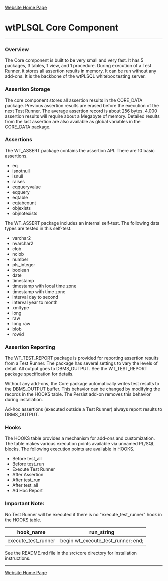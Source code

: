 [Website Home Page](README.md)

# wtPLSQL Core Component

---
### Overview
The Core component is built to be very small and very fast.  It has 5 packages, 3 tables, 1 view, and 1 procedure.  During execution of a Test Runner, it stores all assertion results in memory.  It can be run without any add-ons.  It is the backbone of the wtPLSQL whitebox testing server.

### Assertion Storage
The core component stores all assertion results in the CORE_DATA package.  Previous assertion results are erased before the execution of the next Test Runner.  The average assertion record is about 256 bytes.  4,000 assertion results will require about a Megabyte of memory.  Detailed results from the last assertion are also available as global variables in the CORE_DATA package.

### Assertions
The WT_ASSERT package contains the assertion API.  There are 10 basic assertions.
   * eq
   * isnotnull
   * isnull
   * raises
   * eqqueryvalue
   * eqquery
   * eqtable
   * eqtabcount
   * objexists
   * objnotexists

The WT_ASSERT package includes an internal self-test.  The following data types are tested in this self-test.
   * varchar2
   * nvarchar2
   * clob
   * nclob
   * number
   * pls_integer
   * boolean
   * date
   * timestamp
   * timestamp with local time zone
   * timestamp with time zone
   * interval day to second
   * interval year to month
   * xmltype
   * long
   * raw
   * long raw
   * blob
   * rowid

### Assertion Reporting
The WT_TEST_REPORT package is provided for reporting assertion results from a Test Runner.  The package has several settings to vary the levels of detail.  All output goes to DBMS_OUTPUT.  See the WT_TEST_REPORT package specification for details.

Without any add-ons, the Core package automatically writes test results to the DBMS_OUTPUT buffer.  This behavior can be changed by modifying the records in the HOOKS table.  The Persist add-on removes this behavior during installation.

Ad-hoc assertions (executed outside a Test Runner) always report results to DBMS_OUTPUT.

### Hooks
The HOOKS table provides a mechanism for add-ons and customization.  The table makes various execution points available via unnamed PL/SQL blocks.  The following execution points are available in HOOKS.
   * Before test_all
   * Before test_run
   * Execute Test Runner
   * After Assertion
   * After test_run
   * After test_all
   * Ad Hoc Report

### Important Note:
No Test Runner will be executed if there is no "execute_test_runner" hook in the HOOKS table.

hook_name           | run_string
--------------------|-----------
execute_test_runner | begin wt_execute_test_runner; end;

See the README.md file in the src/core directory for installation instructions.

---
[Website Home Page](README.md)